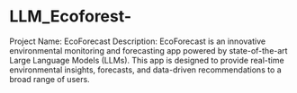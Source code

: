 # LLM_Ecoforest-
Project Name: EcoForecast  Description: EcoForecast is an innovative environmental monitoring and forecasting app powered by state-of-the-art Large Language Models (LLMs). This app is designed to provide real-time environmental insights, forecasts, and data-driven recommendations to a broad range of users.
